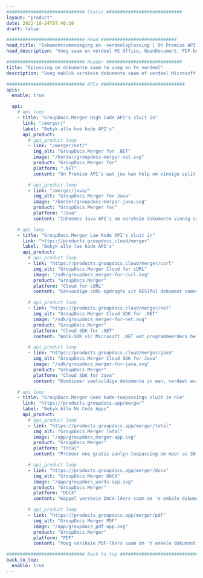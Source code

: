 ```yaml
---
############################# Static ############################
layout: "product"
date: 2022-10-24T07:40:10
draft: false

############################# Head ############################
head_title: "Dokumentsamevoeging en -verdeeloplossing | On Premise API's en gratis toepassing"
head_description: "Voeg saam en verdeel MS Office, OpenDocument, PDF-beelde en ander lêerformate met On Premise Solution of gebruik die Online Document Merger & Splitter-toepassing."

############################# Header ############################
title: "Oplossing om dokumente saam te voeg en te verdeel"
description: "Voeg maklik verskeie dokumente saam of verdeel Microsoft Office, OpenOffice, PDF en ander dokumente in bladsye."

############################# APIs ###############################
apis:
  enable: true

  api:
    # api loop
    - title: "GroupDocs.Merger High Code API's sluit in"
      link: "/merger/"
      label: "Bekyk alle hoë kode API's"
      api_product:
        # api_product loop
        - link: "/merger/net/"
          img_alt: "GroupDocs.Merger for .NET"
          image: "/border/groupdocs-merger-net.svg"
          product: "GroupDocs.Merger for"
          platform: ".NET"
          content: "On Premise API's wat jou kan help om vinnige split- en samesmeltingsfunksie vir verskeie dokumente in jou .NET-gebaseerde toepassings te implementeer."

        # api_product loop
        - link: "/merger/java/"
          img_alt: "GroupDocs.Merger for Java"
          image: "/border/groupdocs-merger-java.svg"
          product: "GroupDocs.Merger for"
          platform: "Java"
          content: "Inheemse Java API's om verskeie dokumente vinnig saam te voeg of enige dokument in bladsye binne jou Java-gebaseerde toepassings te verdeel."

    # api loop
    - title: "GroupDocs.Merger Lae Kode API's sluit in"
      link: "https://products.groupdocs.cloud/merger"
      label: "Bekyk alle lae kode API's"
      api_product:
        # api_product loop
        - link: "https://products.groupdocs.cloud/merger/curl"
          img_alt: "GroupDocs.Merger Cloud for cURL"
          image: "/sdk/groupdocs_merger-for-curl.svg"
          product: "GroupDocs.Merger"
          platform: "Cloud for cURL"
          content: "Eenvoudige cURL-opdragte vir RESTful dokument samesmelting Wolk API om dokumente saam te voeg en te verdeel oor die wye reeks ondersteunde gewilde dokumentformate."

        # api_product loop
        - link: "https://products.groupdocs.cloud/merger/net"
          img_alt: "GroupDocs.Merger Cloud SDK for .NET"
          image: "/sdk/groupdocs_merger-for-net.svg"
          product: "GroupDocs.Merger"
          platform: "Cloud SDK for .NET"
          content: "Wolk-SDK vir Microsoft .NET wat programmeerders help om vinnige samesmeltings- en verdeelfunksie vir veelvuldige dokumente in hul .NET-gebaseerde toepassings te implementeer."

        # api_product loop
        - link: "https://products.groupdocs.cloud/merger/java"
          img_alt: "GroupDocs.Merger Cloud SDK for Java"
          image: "/sdk/groupdocs_merger-for-java.svg"
          product: "GroupDocs.Merger"
          platform: "Cloud SDK for Java"
          content: "Kombineer veelvuldige dokumente in een, verdeel enige dokument na veelvuldig, herrangskik, vervang of verander bladsyoriëntasie in jou Java-toepassings."

    # api loop
    - title: "GroupDocs.Merger Geen kode-toepassings sluit in nie"
      link: "https://products.groupdocs.app/merger"
      label: "Bekyk Alle No Code Apps"
      api_product:
        # api_product loop
        - link: "https://products.groupdocs.app/merger/total"
          img_alt: "GroupDocs.Merger Total"
          image: "/app/groupdocs_merger-app.svg"
          product: "GroupDocs.Merger"
          platform: "Total"
          content: "Probeer ons gratis aanlyn-toepassing om meer as 30 soorte lêers aaneen te koppel sonder om jou gunsteling webblaaier te verlaat."

        # api_product loop
        - link: "https://products.groupdocs.app/merger/docx"
          img_alt: "GroupDocs.Merger DOCX"
          image: "/app/groupdocs_words-app.svg"
          product: "GroupDocs.Merger"
          platform: "DOCX"
          content: "Koppel verskeie DOCX-lêers saam om 'n enkele dokument te genereer."

        # api_product loop
        - link: "https://products.groupdocs.app/merger/pdf"
          img_alt: "GroupDocs.Merger PDF"
          image: "/app/groupdocs_pdf-app.svg"
          product: "GroupDocs.Merger"
          platform: "PDF"
          content: "Voeg verskeie PDF-lêers saam om 'n enkele dokument direk vanaf die webblaaier te genereer."

############################# Back to top ###############################
back_to_top:
  enable: true
---
```

